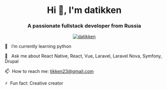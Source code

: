 <h1 align="center">Hi 👋, I'm datikken</h1>
<h3 align="center">A passionate fullstack developer from Russia</h3>

<p align="center"><a href="https://github.com/datikken/github-profile-trophy"><img src="https://github-profile-trophy.vercel.app/?username=datikken" alt="datikken" /></a></p>

🌱 &nbsp; I’m currently learning python

💬 &nbsp; Ask me about React Native, React, Vue, Laravel, Laravel Nova, Symfony, Drupal

📫&nbsp; How to reach me: tikken23@gmail.com

⚡&nbsp; Fun fact: Creative creator
